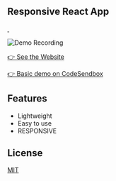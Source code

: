 Responsive React App
--------------------

<!-- <a href="https://npmjs.com/package/responsive-react-app" target="\_parent">
  <img alt="" src="https://img.shields.io/npm/dm/responsive-react-app.svg" />
</a> -->
<a href="https://github.com/Hermanya/responsive-react-app" target="\_parent">
  <img alt="" src="https://img.shields.io/github/stars/Hermanya/responsive-react-app.svg?style=social&label=Star" />
</a>
<a href="https://twitter.com/hermanhasawish" target="\_parent">
  <img alt="" src="https://img.shields.io/twitter/follow/hermanhasawish.svg?style=social&label=Follow" />
</a>

![Demo Recording](https://github.com/Hermanya/responsive-react-app/raw/master/recording.gif)

[👉 See the Website](https://hermanya.github.io/responsive-react-app)

[👉 Basic demo on CodeSendbox](https://codesandbox.io/s/bold-noether-fybj1)

## Features

- Lightweight
- Easy to use
- RESPONSIVE

## License

[MIT](./LICENSE)
